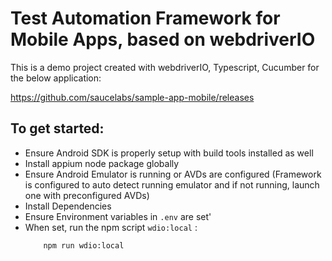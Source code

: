 # Test Automation Framework for Mobile Apps, based on webdriverIO

This is a demo project created with webdriverIO, Typescript, Cucumber for the below application:

https://github.com/saucelabs/sample-app-mobile/releases

## To get started:

- Ensure Android SDK is properly setup  with build tools installed as well
- Install appium node package globally
- Ensure Android Emulator is running or AVDs are configured (Framework is configured to auto detect running emulator and if not running, launch one with preconfigured AVDs)
- Install Dependencies
- Ensure Environment variables in `.env` are set'
- When set, run the npm script `wdio:local` :
	```
		npm run wdio:local
	```
